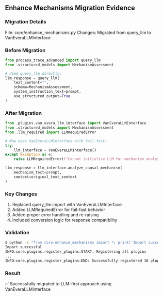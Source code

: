 ## Enhance Mechanisms Migration Evidence

### Migration Details
File: core/enhance_mechanisms.py
Changes: Migrated from query_llm to VanEveraLLMInterface

### Before Migration
```python
from process_trace_advanced import query_llm
from .structured_models import MechanismAssessment

# Used query_llm directly:
llm_response = query_llm(
    text_content="",
    schema=MechanismAssessment,
    system_instruction_text=prompt,
    use_structured_output=True
)
```

### After Migration
```python
from .plugins.van_evera_llm_interface import VanEveraLLMInterface
from .structured_models import MechanismAssessment
from .llm_required import LLMRequiredError

# Now uses VanEveraLLMInterface with fail-fast:
try:
    llm_interface = VanEveraLLMInterface()
except Exception as e:
    raise LLMRequiredError(f"Cannot initialize LLM for mechanism analysis: {e}")

llm_response = llm_interface.analyze_causal_mechanism(
    mechanism_text=prompt,
    context=original_text_context
)
```

### Key Changes
1. Replaced query_llm import with VanEveraLLMInterface
2. Added LLMRequiredError for fail-fast behavior
3. Added proper error handling and re-raising
4. Included conversion logic for response compatibility

### Validation
```bash
$ python -c "from core.enhance_mechanisms import *; print('Import successful')"
Import successful
INFO:core.plugins.register_plugins:START: Registering all plugins
...
INFO:core.plugins.register_plugins:END: Successfully registered 16 plugins
```

### Result
✅ Successfully migrated to LLM-first approach using VanEveraLLMInterface